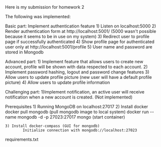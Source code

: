 Here is my submission for homework 2


The following was implemented:

Basic part: Implement authentication feature
    1) Listen on localhost:5000
    2) Render authentication form at http://localhost:5001/ (5000 wasn't possible because it seems to be in use on my system)
    3) Redirect user to profile page if successfully authenticated
    4) Show profile page for authenticated user only at http://localhost:5001/profile
    5) User name and password are stored in Mongodb
 
 Advanced part:
    1) Implement feature that allows users to create new account, profile will be shown with data respected to each account.
    2) Implement password hashing, logout and password change features
    3) Allow users to update profile picture (new user will have a default profile picture)
    4) Allow users to update profile information
 
 
 Challenging part:
    1)Implement notification, an active user will receive notification when a new account is created. (Not implemented)


Prerequisites
    1) Running MongoDB on localhost:27017
    2) Install docker
            docker pull mongodb (pull mongodb image to local system)
             docker run --name mongodb -d -p 27023:27017 mongo (start container)
              
    3) Install docker-compass (GUI for mongodb)
            Initialize connection with mongodb://localhost:27023

requirements.txt
